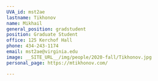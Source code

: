 ```yaml
---
UVA_id: mst2ae
lastname: Tikhonov
name: Mikhail
general_position: gradstudent
position: Graduate Student
office: 125 Kerchof Hall
phone: 434-243-1174
email: mst2ae@virginia.edu
image: __SITE_URL__/img/people/2020-fall/Tikhonov.jpg
personal_page: https://mtikhonov.com/

---
```

